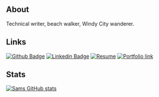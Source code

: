 ## About

Technical writer, beach walker, Windy City wanderer.

## Links

[![Github Badge](https://img.shields.io/badge/samwherever-grey?style=flat&logo=Github&logoColor=white&link=https://www.github.com/samwherever)](https://www.github.com/samwherever)
[![Linkedin Badge](https://img.shields.io/badge/-LinkedIn-blue?style=flat&logo=Linkedin&logoColor=white&link=https://www.linkedin.com/in/samuelcallen/)](https://www.linkedin.com/in/samuelcallen/)
[![Resume](https://img.shields.io/badge/Resumé-339c5f/)](https://samallen.pro/resume/)
[![Portfolio link](https://img.shields.io/badge/Documentation_Portfolio-339c5e)](https://samallen.pro/portfolio/api_documentation/)

## Stats
[![Sams GitHub stats](https://github-readme-stats.vercel.app/api?username=samwherever&hide_rank=true&hide_title=true&show=prs_merged&hide=stars)](https://github.com/anuraghazra/github-readme-stats)
